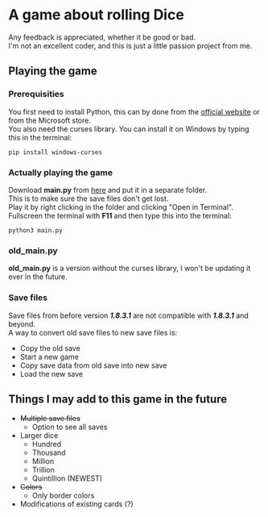 # A game about rolling Dice

Any feedback is appreciated, whether it be good or bad.</br>
I'm not an excellent coder, and this is just a little passion project from me.

## Playing the game

### Prerequisities

You first need to install Python, this can by done from the [official website](https://www.python.org/downloads/) or from the Microsoft store.</br>
You also need the curses library. You can install it on Windows by typing this in the terminal:
```
pip install windows-curses
```

### Actually playing the game

Download **main.py** from [here](https://github.com/0versc0re/A-game-about-rolling-Dice/releases/tag/v.1.8.3.3) and put it in a separate folder.</br>
This is to make sure the save files don't get lost.</br>
Play it by right clicking in the folder and clicking "Open in Terminal". Fullscreen the terminal with **F11** and then type this into the terminal:
```
python3 main.py
```

### old_main.py

**old_main.py** is a version without the curses library, I won't be updating it ever in the future.

### Save files

Save files from before version ***1.8.3.1*** are not compatible with ***1.8.3.1*** and beyond.</br>
A way to convert old save files to new save files is:
+ Copy the old save
+ Start a new game
+ Copy save data from old save into new save
+ Load the new save

## Things I may add to this game in the future

+ ~~Multiple save files~~
  + Option to see all saves
+ Larger dice
  + Hundred
  + Thousand
  + Million
  + Trillion
  + Quintillion (NEWEST)
+ ~~Colors~~
  + Only border colors
+ Modifications of existing cards (?)
